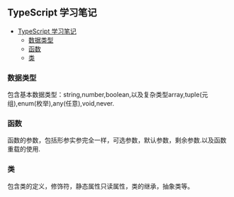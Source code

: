 ## TypeScript 学习笔记
<!-- TOC -->

- [TypeScript 学习笔记](#typescript-学习笔记)
  - [数据类型](#数据类型)
  - [函数](#函数)
  - [类](#类)

<!-- /TOC -->
### 数据类型

包含基本数据类型：string,number,boolean,以及复杂类型array,tuple(元组),enum(枚举),any(任意),void,never.

### 函数

函数的参数，包括形参实参完全一样，可选参数，默认参数，剩余参数.以及函数重载的使用.

### 类

包含类的定义，修饰符，静态属性只读属性，类的继承，抽象类等。